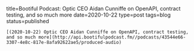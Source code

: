 
title=Bootiful Podcast: Optic CEO Aidan Cunniffe on OpenAPI, contract testing, and so much more
date=2020-10-22
type=post
tags=blog
status=published
~~~~~~
[(2020-10-22) Optic CEO Aidan Cunniffe on OpenAPI, contract testing, and so much more](http://api.bootifulpodcast.fm//podcasts/43544e66-3307-4e8c-817e-8afa92622ae5/produced-audio) 
            